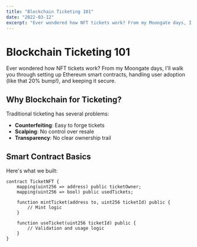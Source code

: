 ```yaml
---
title: "Blockchain Ticketing 101"
date: "2022-03-12"
excerpt: "Ever wondered how NFT tickets work? From my Moongate days, I'll walk you through setting up Ethereum smart contracts, handling user adoption (like that 20% bump!), and keeping it secure. It's a fun dive into blockchain basics!"
---
```


# Blockchain Ticketing 101

Ever wondered how NFT tickets work? From my Moongate days, I'll walk you through setting up Ethereum smart contracts, handling user adoption (like that 20% bump!), and keeping it secure.

## Why Blockchain for Ticketing?

Traditional ticketing has several problems:

- **Counterfeiting**: Easy to forge tickets
- **Scalping**: No control over resale
- **Transparency**: No clear ownership trail

## Smart Contract Basics

Here's what we built:

```solidity
contract TicketNFT {
    mapping(uint256 => address) public ticketOwner;
    mapping(uint256 => bool) public usedTickets;
    
    function mintTicket(address to, uint256 ticketId) public {
        // Mint logic
    }
    
    function useTicket(uint256 ticketId) public {
        // Validation and usage logic
    }
}
